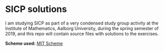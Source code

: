 # SICP solutions

I am studying SICP as part of a very condensed study group activity at the Institute of Mathematics, Aalborg University, during the spring semester of 2019, and this repo will contain source files with solutions to the exercises.

**Scheme used:** [MIT Scheme](https://www.gnu.org/software/mit-scheme/)
